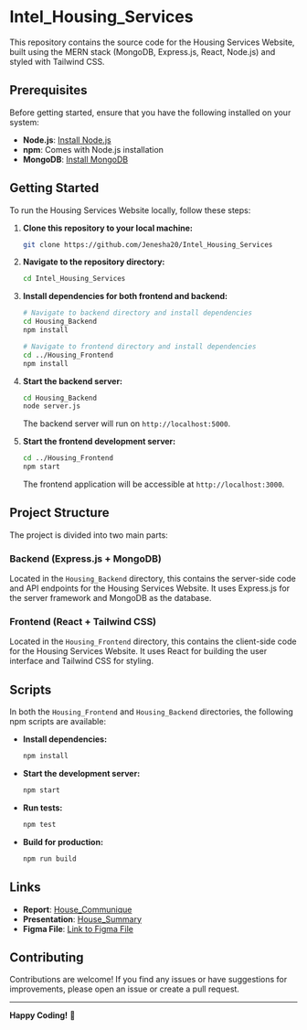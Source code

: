# Intel_Housing_Services

This repository contains the source code for the Housing Services Website, built using the MERN stack (MongoDB, Express.js, React, Node.js) and styled with Tailwind CSS.

## Prerequisites

Before getting started, ensure that you have the following installed on your system:

- **Node.js**: [Install Node.js](https://nodejs.org/)
- **npm**: Comes with Node.js installation
- **MongoDB**: [Install MongoDB](https://docs.mongodb.com/manual/installation/)

## Getting Started

To run the Housing Services Website locally, follow these steps:

1. **Clone this repository to your local machine:**

    ```sh
    git clone https://github.com/Jenesha20/Intel_Housing_Services
    ```

2. **Navigate to the repository directory:**

    ```sh
    cd Intel_Housing_Services
    ```

3. **Install dependencies for both frontend and backend:**

    ```sh
    # Navigate to backend directory and install dependencies
    cd Housing_Backend
    npm install
    
    # Navigate to frontend directory and install dependencies
    cd ../Housing_Frontend
    npm install
    ```

4. **Start the backend server:**

    ```sh
    cd Housing_Backend
    node server.js
    ```

    The backend server will run on `http://localhost:5000`.

5. **Start the frontend development server:**

    ```sh
    cd ../Housing_Frontend
    npm start
    ```

    The frontend application will be accessible at `http://localhost:3000`.

## Project Structure

The project is divided into two main parts:

### Backend (Express.js + MongoDB)

Located in the `Housing_Backend` directory, this contains the server-side code and API endpoints for the Housing Services Website. It uses Express.js for the server framework and MongoDB as the database.

### Frontend (React + Tailwind CSS)

Located in the `Housing_Frontend` directory, this contains the client-side code for the Housing Services Website. It uses React for building the user interface and Tailwind CSS for styling.

## Scripts

In both the `Housing_Frontend` and `Housing_Backend` directories, the following npm scripts are available:

- **Install dependencies:**

    ```sh
    npm install
    ```

- **Start the development server:**

    ```sh
    npm start
    ```

- **Run tests:**

    ```sh
    npm test
    ```

- **Build for production:**

    ```sh
    npm run build
    ```

## Links

- **Report**: [House_Communique](https://github.com/Jenesha20/Intel_Housing_Services/tree/main/House_Communique)
- **Presentation**: [House_Summary](https://github.com/Jenesha20/Intel_Housing_Services/tree/main/Housing_Summary)
- **Figma File**: [Link to Figma File](#)

## Contributing

Contributions are welcome! If you find any issues or have suggestions for improvements, please open an issue or create a pull request.

---

**Happy Coding!** 🎉
